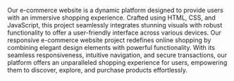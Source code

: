 Our e-commerce website is a dynamic platform designed to provide users with an immersive shopping experience. Crafted using HTML, CSS, and JavaScript, this project seamlessly integrates stunning visuals with robust functionality to offer a user-friendly interface across various devices.
Our responsive e-commerce website project redefines online shopping by combining elegant design elements with powerful functionality. With its seamless responsiveness, intuitive navigation, and secure transactions, our platform offers an unparalleled shopping experience for users, empowering them to discover, explore, and purchase products effortlessly.
